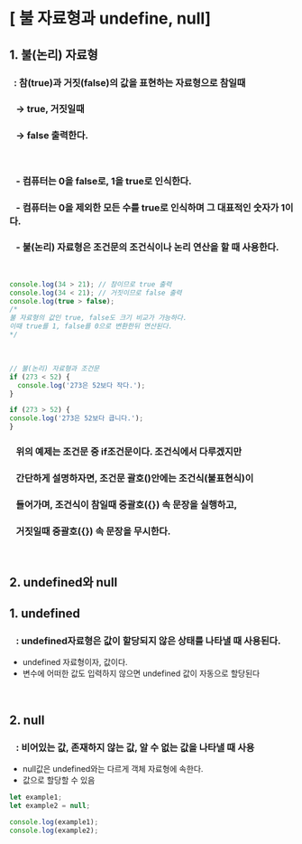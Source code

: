 # [ 불 자료형과 undefine, null]

## 1. 불(논리) 자료형

### &nbsp; : 참(true)과 거짓(false)의 값을 표현하는 자료형으로 참일때

### &nbsp;&nbsp; → true, 거짓일때

### &nbsp;&nbsp; → false 출력한다.

<br>

### &nbsp;&nbsp; \- 컴퓨터는 <b>0을 false</b>로, <b>1을 true</b>로 인식한다.

### &nbsp;&nbsp; \- 컴퓨터는 0을 제외한 모든 수를 true로 인식하며 그 대표적인 숫자가 1이다.

### &nbsp;&nbsp; \- 불(논리) 자료형은 조건문의 조건식이나 논리 연산을 할 때 사용한다.

<br>

```javascript
console.log(34 > 21); // 참이므로 true 출력
console.log(34 < 21); // 거짓이므로 false 출력
console.log(true > false);
/*
불 자료형의 값인 true, false도 크기 비교가 가능하다.
이때 true를 1, false를 0으로 변환한뒤 연산된다.
*/
```

<br>  
  
```javascript 
// 불(논리) 자료형과 조건문
if (273 < 52) {
  console.log('273은 52보다 작다.');
}

if (273 > 52) {
console.log('273은 52보다 큽니다.');
}

````

### &nbsp;&nbsp; 위의 예제는 조건문 중 if조건문이다. 조건식에서 다루겠지만

### &nbsp;&nbsp; 간단하게 설명하자면, 조건문 괄호()안에는 조건식(불표현식)이

### &nbsp;&nbsp; 들어가며, 조건식이 참일때 중괄호({}) 속 문장을 실행하고,

### &nbsp;&nbsp; 거짓일때 중괄호({}) 속 문장을 무시한다.

<br>

## 2. undefined와 null

## 1. undefined

### &nbsp;&nbsp; : undefined자료형은 <b>값이 할당되지 않은 상태</b>를 나타낼 때 사용된다.

- undefined 자료형이자, 값이다.
- 변수에 어떠한 값도 입력하지 않으면 undefined 값이 자동으로 할당된다

<br>


## 2. null

### &nbsp;&nbsp; : <b>비어있는 값, 존재하지 않는 값, 알 수 없는 값</b>을 나타낼 때 사용

- null값은 undefined와는 다르게 객체 자료형에 속한다.
- 값으로 할당할 수 있음

```javascript
let example1;
let example2 = null;

console.log(example1);
console.log(example2);
````
